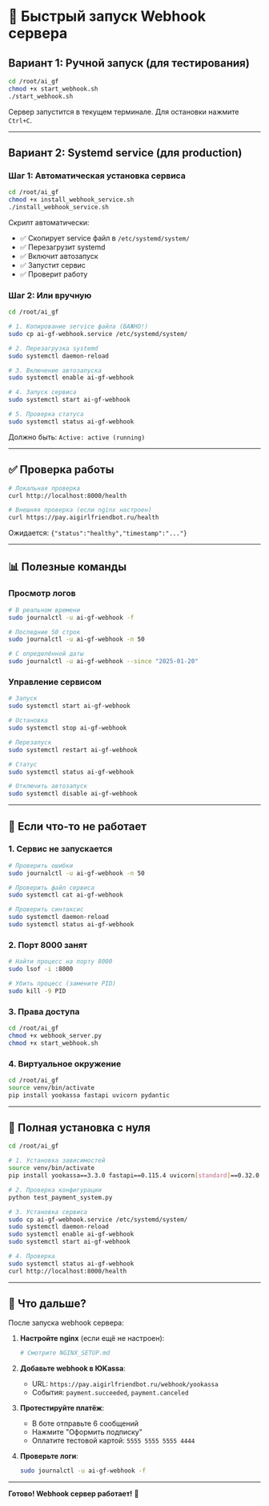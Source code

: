# 🚀 Быстрый запуск Webhook сервера

## Вариант 1: Ручной запуск (для тестирования)

```bash
cd /root/ai_gf
chmod +x start_webhook.sh
./start_webhook.sh
```

Сервер запустится в текущем терминале. Для остановки нажмите `Ctrl+C`.

---

## Вариант 2: Systemd service (для production)

### Шаг 1: Автоматическая установка сервиса

```bash
cd /root/ai_gf
chmod +x install_webhook_service.sh
./install_webhook_service.sh
```

Скрипт автоматически:
- ✅ Скопирует service файл в `/etc/systemd/system/`
- ✅ Перезагрузит systemd
- ✅ Включит автозапуск
- ✅ Запустит сервис
- ✅ Проверит работу

### Шаг 2: Или вручную

```bash
cd /root/ai_gf

# 1. Копирование service файла (ВАЖНО!)
sudo cp ai-gf-webhook.service /etc/systemd/system/

# 2. Перезагрузка systemd
sudo systemctl daemon-reload

# 3. Включение автозапуска
sudo systemctl enable ai-gf-webhook

# 4. Запуск сервиса
sudo systemctl start ai-gf-webhook

# 5. Проверка статуса
sudo systemctl status ai-gf-webhook
```

Должно быть: `Active: active (running)`

---

## ✅ Проверка работы

```bash
# Локальная проверка
curl http://localhost:8000/health

# Внешняя проверка (если nginx настроен)
curl https://pay.aigirlfriendbot.ru/health
```

Ожидается: `{"status":"healthy","timestamp":"..."}`

---

## 📊 Полезные команды

### Просмотр логов
```bash
# В реальном времени
sudo journalctl -u ai-gf-webhook -f

# Последние 50 строк
sudo journalctl -u ai-gf-webhook -n 50

# С определённой даты
sudo journalctl -u ai-gf-webhook --since "2025-01-20"
```

### Управление сервисом
```bash
# Запуск
sudo systemctl start ai-gf-webhook

# Остановка
sudo systemctl stop ai-gf-webhook

# Перезапуск
sudo systemctl restart ai-gf-webhook

# Статус
sudo systemctl status ai-gf-webhook

# Отключить автозапуск
sudo systemctl disable ai-gf-webhook
```

---

## 🔧 Если что-то не работает

### 1. Сервис не запускается
```bash
# Проверить ошибки
sudo journalctl -u ai-gf-webhook -n 50

# Проверить файл сервиса
sudo systemctl cat ai-gf-webhook

# Проверить синтаксис
sudo systemctl daemon-reload
sudo systemctl status ai-gf-webhook
```

### 2. Порт 8000 занят
```bash
# Найти процесс на порту 8000
sudo lsof -i :8000

# Убить процесс (замените PID)
sudo kill -9 PID
```

### 3. Права доступа
```bash
cd /root/ai_gf
chmod +x webhook_server.py
chmod +x start_webhook.sh
```

### 4. Виртуальное окружение
```bash
cd /root/ai_gf
source venv/bin/activate
pip install yookassa fastapi uvicorn pydantic
```

---

## 🎯 Полная установка с нуля

```bash
cd /root/ai_gf

# 1. Установка зависимостей
source venv/bin/activate
pip install yookassa==3.3.0 fastapi==0.115.4 uvicorn[standard]==0.32.0 pydantic==2.9.2

# 2. Проверка конфигурации
python test_payment_system.py

# 3. Установка сервиса
sudo cp ai-gf-webhook.service /etc/systemd/system/
sudo systemctl daemon-reload
sudo systemctl enable ai-gf-webhook
sudo systemctl start ai-gf-webhook

# 4. Проверка
sudo systemctl status ai-gf-webhook
curl http://localhost:8000/health
```

---

## 📝 Что дальше?

После запуска webhook сервера:

1. **Настройте nginx** (если ещё не настроен):
   ```bash
   # Смотрите NGINX_SETUP.md
   ```

2. **Добавьте webhook в ЮKassa**:
   - URL: `https://pay.aigirlfriendbot.ru/webhook/yookassa`
   - События: `payment.succeeded`, `payment.canceled`

3. **Протестируйте платёж**:
   - В боте отправьте 6 сообщений
   - Нажмите "Оформить подписку"
   - Оплатите тестовой картой: `5555 5555 5555 4444`

4. **Проверьте логи**:
   ```bash
   sudo journalctl -u ai-gf-webhook -f
   ```

---

**Готово! Webhook сервер работает!** 🎉
